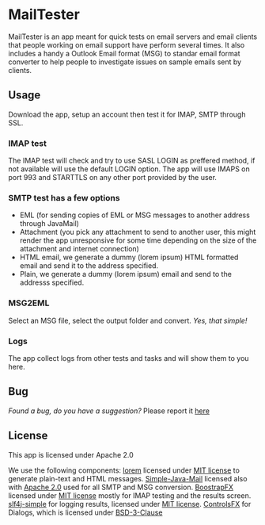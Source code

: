 # MailTester
MailTester is an app meant for quick tests on email servers and email clients that people working on email support have perform several times. 
It also includes a handy a Outlook Email format (MSG) to standar email format converter to help people to investigate issues on sample emails sent by clients.

## Usage
Download the app, setup an account then test it for IMAP, SMTP through SSL. 

### IMAP test
The IMAP test will check and try to use SASL LOGIN as preffered method, if not available will use the default LOGIN option. 
The app will use IMAPS on port 993 and STARTTLS on any other port provided by the user. 

### SMTP test has a few options
 * EML (for sending copies of EML or MSG messages to another address through JavaMail) 
 * Attachment (you pick any attachment to send to another user, this might render the app unresponsive for some time depending on the size of the attachment and internet connection) 
 * HTML email, we generate a dummy (lorem ipsum) HTML formatted email and send it to the address specified. 
 * Plain, we generate a dummy (lorem ipsum) email and send to the addresss specified. 

### MSG2EML
 Select an MSG file, select the output folder and convert.  *Yes, that simple!* 

### Logs 
The app collect logs from other tests and tasks and will show them to you here. 

## Bug
*Found a bug, do you have a suggestion?* 
Please report it [here](https://github.com/mansueli/MailTester/issues)

## License
This app is licensed under Apache 2.0 

We use the following components:
[lorem](https://github.com/mdeanda/lorem) licensed under [MIT license](https://choosealicense.com/licenses/mit/) to generate plain-text and HTML messages.
[Simple-Java-Mail](http://www.simplejavamail.org/) licensed also with [Apache 2.0](https://choosealicense.com/licenses/apache-2.0/) used for all SMTP and MSG conversion. 
[BoostrapFX](https://github.com/aalmiray/bootstrapfx) licensed under [MIT license](https://choosealicense.com/licenses/mit/) mostly for IMAP testing and the results screen.
[slf4j-simple](https://www.slf4j.org/api/org/slf4j/impl/SimpleLogger.html) for logging results, licensed under [MIT license](https://choosealicense.com/licenses/mit/).
[ControlsFX](https://bitbucket.org/controlsfx/controlsfx) for Dialogs, which is licensed under [BSD-3-Clause](https://choosealicense.com/licenses/bsd-3-clause/)